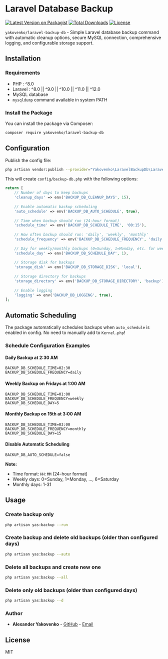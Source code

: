 # Laravel Database Backup

[![Latest Version on Packagist](https://img.shields.io/packagist/v/yakovenko/laravel-backup-db.svg?style=flat-square)](https://packagist.org/packages/yakovenko/laravel-backup-db)
[![Total Downloads](https://img.shields.io/packagist/dt/yakovenko/laravel-backup-db.svg?style=flat-square)](https://packagist.org/packages/yakovenko/laravel-backup-db)
[![License](https://img.shields.io/packagist/l/yakovenko/laravel-backup-db.svg?style=flat-square)](https://opensource.org/licenses/MIT)

`yakovenko/laravel-backup-db` - Simple Laravel database backup command with automatic cleanup options, secure MySQL connection, comprehensive logging, and configurable storage support.

## Installation

### Requirements

- PHP     : ^8.0
- Laravel : ^8.0 || ^9.0 || ^10.0 || ^11.0 || ^12.0
- MySQL database
- `mysqldump` command available in system PATH

### Install the Package

You can install the package via Composer:

```bash
composer require yakovenko/laravel-backup-db
```

## Configuration

Publish the config file:
```bash
php artisan vendor:publish --provider="Yakovenko\LaravelBackupDb\LaravelBackupDbServiceProvider" --tag=config
```

This will create `config/backup-db.php` with the following options:

```php
return [
    // Number of days to keep backups
    'cleanup_days' => env('BACKUP_DB_CLEANUP_DAYS', 15),
    
    // Enable automatic backup scheduling
    'auto_schedule' => env('BACKUP_DB_AUTO_SCHEDULE', true),
    
    // Time when backup should run (24-hour format)
    'schedule_time' => env('BACKUP_DB_SCHEDULE_TIME', '00:15'),
    
    // How often backup should run: 'daily', 'weekly', 'monthly'
    'schedule_frequency' => env('BACKUP_DB_SCHEDULE_FREQUENCY', 'daily'),
    
    // Day for weekly/monthly backups (0=Sunday, 1=Monday, etc. for weekly; 1-31 for monthly)
    'schedule_day' => env('BACKUP_DB_SCHEDULE_DAY', 1),
    
    // Storage disk for backups
    'storage_disk' => env('BACKUP_DB_STORAGE_DISK', 'local'),
    
    // Storage directory for backups
    'storage_directory' => env('BACKUP_DB_STORAGE_DIRECTORY', 'backup'),
    
    // Enable logging
    'logging' => env('BACKUP_DB_LOGGING', true),
];
```

## Automatic Scheduling

The package automatically schedules backups when `auto_schedule` is enabled in config. No need to manually add to `Kernel.php`!

### Schedule Configuration Examples

#### Daily Backup at 2:30 AM
```env
BACKUP_DB_SCHEDULE_TIME=02:30
BACKUP_DB_SCHEDULE_FREQUENCY=daily
```

#### Weekly Backup on Fridays at 1:00 AM
```env
BACKUP_DB_SCHEDULE_TIME=01:00
BACKUP_DB_SCHEDULE_FREQUENCY=weekly
BACKUP_DB_SCHEDULE_DAY=5
```

#### Monthly Backup on 15th at 3:00 AM
```env
BACKUP_DB_SCHEDULE_TIME=03:00
BACKUP_DB_SCHEDULE_FREQUENCY=monthly
BACKUP_DB_SCHEDULE_DAY=15
```

#### Disable Automatic Scheduling
```env
BACKUP_DB_AUTO_SCHEDULE=false
```

**Note:** 
- Time format: `HH:MM` (24-hour format)
- Weekly days: 0=Sunday, 1=Monday, ..., 6=Saturday
- Monthly days: 1-31

## Usage

### Create backup only
```bash
php artisan yas:backup --run
```

### Create backup and delete old backups (older than configured days)
```bash
php artisan yas:backup --auto
```

### Delete all backups and create new one
```bash
php artisan yas:backup --all
```

### Delete only old backups (older than configured days)
```bash
php artisan yas:backup --d
```

### Author

- **Alexander Yakovenko** - [GitHub](https://github.com/as-yakovenko) - [Email](mailto:paffen.web@gmail.com)

## License

MIT
